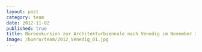 ```yaml
---
layout: post
category: team
date: 2012-11-02
published: true
title: Büroexkursion zur Architekturbiennale nach Venedig im November 2012
image: /buero/team/2012_Venedig_01.jpg
---
```

 